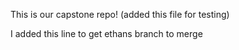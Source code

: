 This is our capstone repo!
(added this file for testing)

I added this line to get ethans branch to merge
